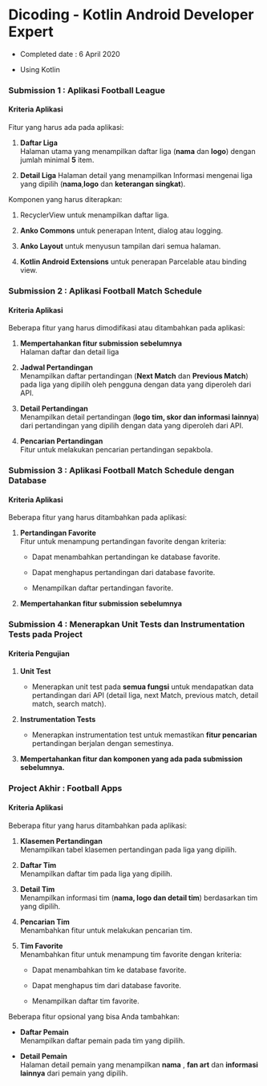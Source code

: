 # Dicoding - Kotlin Android Developer Expert

+ Completed date : 6 April 2020

+ Using Kotlin



### Submission 1 : Aplikasi Football League

#### Kriteria Aplikasi

Fitur yang harus ada pada aplikasi:

1. **Daftar Liga**  
   Halaman utama yang menampilkan daftar liga (**nama** dan **logo**) dengan jumlah minimal **5** item.

2. **Detail Liga** 
   Halaman detail yang menampilkan Informasi mengenai liga yang dipilih (**nama**,**logo** dan **keterangan singkat**).

Komponen yang harus diterapkan:

1. RecyclerView untuk menampilkan daftar liga.

2. **Anko Commons** untuk penerapan Intent, dialog atau logging.

3. **Anko Layout** untuk menyusun tampilan dari semua halaman.

4. **Kotlin Android Extensions** untuk penerapan Parcelable atau binding view.



### Submission 2 : Aplikasi Football Match Schedule

#### Kriteria Aplikasi

Beberapa fitur yang harus dimodifikasi atau ditambahkan pada aplikasi:

1. **Mempertahankan fitur submission sebelumnya**  
   Halaman daftar dan detail liga

2. **Jadwal Pertandingan**  
   Menampilkan daftar pertandingan (**Next Match** dan **Previous Match**) pada liga yang dipilih oleh pengguna dengan data yang diperoleh dari API.

3. **Detail Pertandingan**  
   Menampilkan detail pertandingan (**logo tim, skor dan informasi lainnya**) dari pertandingan yang dipilih dengan data yang diperoleh dari API.

4. **Pencarian Pertandingan**  
   Fitur untuk melakukan pencarian pertandingan sepakbola.



### Submission 3 : Aplikasi Football Match Schedule dengan Database

#### Kriteria Aplikasi

Beberapa fitur yang harus ditambahkan pada aplikasi:

1. **Pertandingan Favorite**  
   Fitur untuk menampung pertandingan favorite dengan kriteria: 
   
   - Dapat menambahkan pertandingan ke database favorite.
   
   - Dapat menghapus pertandingan dari database favorite.
   
   - Menampilkan daftar pertandingan favorite.

2. **Mempertahankan fitur submission sebelumnya**



### Submission 4 : Menerapkan Unit Tests dan Instrumentation Tests pada Project

#### Kriteria Pengujian

1. **Unit Test**
   
   - Menerapkan unit test pada **semua fungsi** untuk mendapatkan data pertandingan dari API (detail liga, next Match, previous match, detail match, search match).

2. **Instrumentation Tests**
   
   - Menerapkan instrumentation test untuk memastikan **fitur pencarian** pertandingan berjalan dengan semestinya.

3. **Mempertahankan fitur dan komponen yang ada pada submission sebelumnya.**



### Project Akhir : Football Apps

#### Kriteria Aplikasi

Beberapa fitur yang harus ditambahkan pada aplikasi:

1. **Klasemen Pertandingan**  
   Menampilkan tabel klasemen pertandingan pada liga yang dipilih.

2. **Daftar Tim**  
   Menampilkan daftar tim pada liga yang dipilih.

3. **Detail Tim**  
   Menampilkan informasi tim (**nama, logo dan detail tim**) berdasarkan tim yang dipilih.

4. **Pencarian Tim**  
   Menambahkan fitur untuk melakukan pencarian tim.

5. **Tim Favorite**  
   Menambahkan fitur untuk menampung tim favorite dengan kriteria: 
   
   - Dapat menambahkan tim ke database favorite.
   
   - Dapat menghapus tim dari database favorite.
   
   - Menampilkan daftar tim favorite. 

Beberapa fitur opsional yang bisa Anda tambahkan:

- **Daftar Pemain**  
  Menampilkan daftar pemain pada tim yang dipilih.

- **Detail Pemain**  
  Halaman detail pemain yang menampilkan **nama** , **fan art** dan **informasi lainnya** dari pemain yang dipilih.


